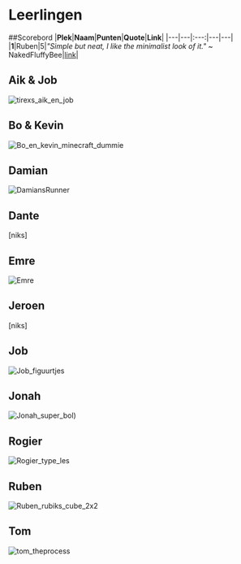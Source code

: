 # Leerlingen

##Scorebord
|**Plek**|**Naam**|**Punten**|**Quote**|**Link**|
|---|---|:---:|---|---|
|**1**|Ruben|5|*"Simple but neat, I like the minimalist look of it."* ~ NakedFluffyBee|[link](https://redd.it/4l6thy)|

## Aik & Job

![tirexs_aik_en_job](Aik_en_Job/tirexs_aik_en_job.png)

## Bo & Kevin

![Bo_en_kevin_minecraft_dummie](Bo_en_kevin/Bo_en_kevin_minecraft_dummie.png)

## Damian

![DamiansRunner](Damian/DamiansRunner.png)

## Dante

[niks]

## Emre

![Emre](Emre/Emre.png)

## Jeroen

[niks]

## Job

![Job_figuurtjes](Job/Job_figuurtjes.png)

## Jonah

![Jonah_super_bol](Jonah/Jonah_super_bol.png))

## Rogier

![Rogier_type_les](Rogier/Rogier_type_les.png)

## Ruben

![Ruben_rubiks_cube_2x2](Ruben/Ruben_rubiks_cube_2x2.png)

## Tom

![tom_theprocess](Tom/tom_theprocess.png)

